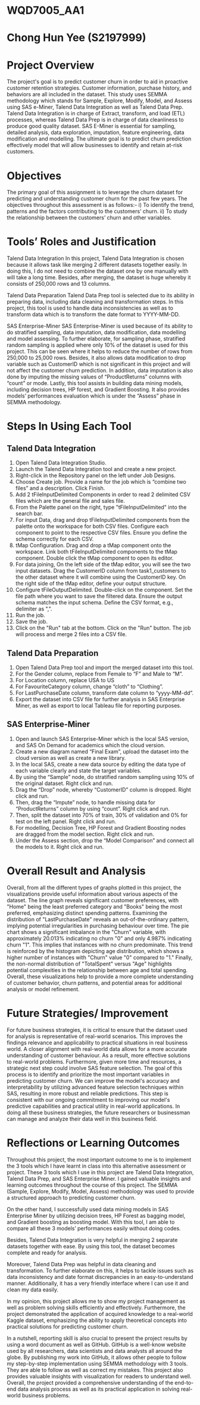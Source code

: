 # WQD7005_AA1
# Chong Hun Yee (S2197999)

# Project Overview
The project's goal is to predict customer churn in order to aid in proactive customer retention strategies. Customer information, purchase history, and behaviors are all included in the dataset. This study uses SEMMA methodology which stands for Sample, Explore, Modify, Model, and Assess using SAS e-Miner, Talend Data Integration as well as Talend Data Prep. Talend Data Integration is in charge of Extract, transform, and load (ETL) processes, whereas Talend Data Prep is in charge of data cleanliness to produce good quality dataset. SAS E-Miner is essential for sampling, detailed analysis, data exploration, imputation, feature engineering, data modification and modelling. The ultimate goal is to predict churn prediction effectively model that will allow businesses to identify and retain at-risk customers.

# Objectives
The primary goal of this assignment is to leverage the churn dataset for predicting and understanding customer churn for the past few years. The objectives throughout this assessment is as follows:-
i)	To identify the trend, patterns and the factors contributing to the customers’ churn.
ii)	To study the relationship between the customers’ churn and other variables.

# Tools’ Roles and Justification
Talend Data Integration
In this project, Talend Data Integration is chosen because it allows task like merging 2 different datasets together easily. In doing this, I do not need to combine the dataset one by one manually with will take a long time. Besides, after merging, the dataset is huge whereby it consists of 250,000 rows and 13 columns. 

Talend Data Preparation
Talend Data Prep tool is selected due to its ability in preparing data, including data cleaning and transformation steps. In this project, this tool is used to handle data inconsistencies as well as to transform data which is to transform the date format to YYYY-MM-DD.

SAS Enterprise-Miner
SAS Enterprise-Miner is used because of its ability to do stratified sampling, data imputation, data modification, data modelling and model assessing. To further elaborate, for sampling phase, stratified random sampling is applied where only 10% of the dataset is used for this project. This can be seen where it helps to reduce the number of rows from 250,000 to 25,000 rows. Besides, it also allows data modification to drop variable such as CustomerID which is not significant in this project and will not affect the customer churn prediction. In addition, data imputation is also done by imputing the missing values of “ProductReturns” columns with “count” or mode. Lastly, this tool assists in building data mining models, including decision trees, HP forest, and Gradient Boosting. It also provides models’ performances evaluation which is under the “Assess” phase in SEMMA methodology.

# Steps In Using Each Tool
## Talend Data Integration
1)	Open Talend Data Integration Studio.
2)	Launch the Talend Data Integration tool and create a new project.
3)	Right-click in the Repository panel on the left under Job Designs.
4)	Choose Create job. Provide a name for the job which is “combine two files” and a description. Click Finish.
5)	Add 2 tFileInputDelimited Components in order to read 2 delimited CSV files which are the general file and sales file.
6)	From the Palette panel on the right, type "tFileInputDelimited" into the search bar.
7)	For input Data, drag and drop tFileInputDelimited components from the palette onto the workspace for both CSV files. Configure each component to point to the respective CSV files. Ensure you define the schema correctly for each CSV.
8)	tMap Configuration. Drag and drop a tMap component onto the workspace. Link both tFileInputDelimited components to the tMap component. Double click the tMap component to open its editor.
9)	For data joining, On the left side of the tMap editor, you will see the two input datasets. Drag the CustomerID column from task1_customers to the other dataset where it will combine using the CustomerID key. On the right side of the tMap editor, define your output structure. 
10)	Configure tFileOutputDelimited. Double-click on the component. Set the file path where you want to save the filtered data. Ensure the output schema matches the input schema. Define the CSV format, e.g., delimiter as ",".
11)	Run the job.
12)	Save the job.
13)	Click on the "Run" tab at the bottom. Click on the "Run" button. The job will process and merge 2 files into a CSV file.

## Talend Data Preparation
1)	Open Talend Data Prep tool and import the merged dataset into this tool.
2)	For the Gender column, replace from Female to “F” and Male to “M”.
3)	For Location column, replace USA to US
4)	For FavouriteCategory column, change “cloth” to “Clothing”.
5)	For LastPurchaseDate column, transform date column to “yyyy-MM-dd”.
6)	Export the dataset into CSV file for further analysis in SAS Enterprise Miner, as well as export to local Tableau file for reporting purposes.

## SAS Enterprise-Miner
1)	Open and launch SAS Enterprise-Miner which is the local SAS version, and SAS On Demand for academics which the cloud version.
2)	Create a new diagram named “Final Exam”, upload the dataset into the cloud version as well as create a new library.
3)	In the local SAS, create a new data source by editing the data type of each variable clearly and state the target variables.
4)	By using the “Sample” node, do stratified random sampling using 10% of the original dataset. Right click and run.
5)	Drag the “Drop” node, whereby “CustomerID” column is dropped. Right click and run.
6)	Then, drag the “Impute” node, to handle missing data for “ProductReturns” column by using “count”. Right click and run.
7)	Then, split the dataset into 70% of train, 30% of validation and 0% for test on the left panel. Right click and run.
8)	For modelling, Decision Tree, HP Forest and Gradient Boosting nodes are dragged from the model section. Right click and run.
9)	Under the Assess section, drop the “Model Comparison” and connect all the models to it. Right click and run.

# Overall Result and Analysis
Overall, from all the different types of graphs plotted in this project, the visualizations provide useful information about various aspects of the dataset. The line graph reveals significant customer preferences, with "Home" being the least preferred category and "Books" being the most preferred, emphasizing distinct spending patterns. Examining the distribution of "LastPurchaseDate" reveals an out-of-the-ordinary pattern, implying potential irregularities in purchasing behaviour over time. The pie chart shows a significant imbalance in the "Churn" variable, with approximately 20.013% indicating no churn "0" and only 4.987% indicating churn "1". This implies that instances with no churn predominate. This trend is reinforced by the histogram depicting age distribution, which shows a higher number of instances with "Churn" value "0" compared to "1." Finally, the non-normal distribution of "TotalSpent" versus "Age" highlights potential complexities in the relationship between age and total spending. Overall, these visualizations help to provide a more complete understanding of customer behavior, churn patterns, and potential areas for additional analysis or model refinement.

# Future Strategies/ Improvement
For future business strategies, it is critical to ensure that the dataset used for analysis is representative of real-world scenarios. This improves the findings relevance and applicability to practical situations in real business world. A closer alignment with real-world data allows for a more accurate understanding of customer behaviour. As a result, more effective solutions to real-world problems. Furthermore, given more time and resources, a strategic next step could involve SAS feature selection. The goal of this process is to identify and prioritize the most important variables in predicting customer churn. We can improve the model's accuracy and interpretability by utilizing advanced feature selection techniques within SAS, resulting in more robust and reliable predictions. This step is consistent with our ongoing commitment to improving our model's predictive capabilities and practical utility in real-world applications. In doing all these business strategies, the future researchers or businessman can manage and analyze their data well in this business field.

# Reflections or Learning Outcomes
Throughout this project, the most important outcome to me is to implement the 3 tools which I have learnt in class into this alternative assessment or project. These 3 tools which I use in this project are Talend Data Integration, Talend Data Prep, and SAS Enterprise Miner. I gained valuable insights and learning outcomes throughout the course of this project. The SEMMA (Sample, Explore, Modify, Model, Assess) methodology was used to provide a structured approach to predicting customer churn. 

On the other hand, I successfully used data mining models in SAS Enterprise Miner by utilizing decision trees, HP Forest as bagging model, and Gradient boosting as boosting model. With this tool, I am able to compare all these 3 models’ performances easily without doing codes. 

Besides, Talend Data Integration is very helpful in merging 2 separate datasets together with ease. By using this tool, the dataset becomes complete and ready for analysis. 

Moreover, Talend Data Prep was helpful in data cleaning and transformation. To further elaborate on this, it helps to tackle issues such as data inconsistency and date format discrepancies in an easy-to-understand manner. Additionally, it has a very friendly interface where I can use it and clean my data easily. 

In my opinion, this project allows me to show my project management as well as problem solving skills efficiently and effectively. Furthermore, the project demonstrated the application of acquired knowledge to a real-world Kaggle dataset, emphasizing the ability to apply theoretical concepts into practical solutions for predicting customer churn.

In a nutshell, reporting skill is also crucial to present the project results by using a word document as well as GitHub. GitHub is a well-know website used by all researchers, data scientists and data analysts all around the globe. By publishing my work into GitHub, it allows other people to follow my step-by-step implementation using SEMMA methodology with 3 tools. They are able to follow as well as correct my mistakes. This project also provides valuable insights with visualization for readers to understand well. Overall, the project provided a comprehensive understanding of the end-to-end data analysis process as well as its practical application in solving real-world business problems.


